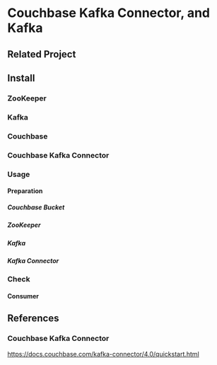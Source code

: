 # Couchbase Kafka Connector, and Kafka

## Related Project

## Install

### ZooKeeper

### Kafka

### Couchbase

### Couchbase Kafka Connector

### Usage

#### Preparation

##### Couchbase Bucket

##### ZooKeeper

##### Kafka

##### Kafka Connector

### Check

#### Consumer


## References
### Couchbase Kafka Connector
https://docs.couchbase.com/kafka-connector/4.0/quickstart.html


